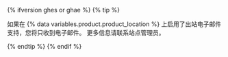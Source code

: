 {% ifversion ghes or ghae %}
  {% tip %}

  如果在 {% data variables.product.product_location %} 上启用了出站电子邮件支持，您将只收到电子邮件。 更多信息请联系站点管理员。

  {% endtip %}
{% endif %}
